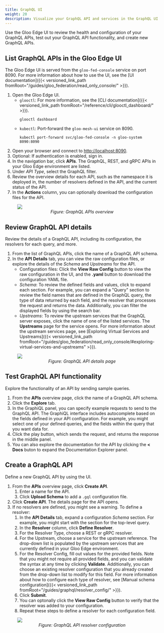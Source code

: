 ```yaml
---
title: GraphQL UI
weight: 20
description: Visualize your GraphQL API and services in the GraphQL UI.
---
```


Use the Gloo Edge UI to review the health and configuration of your GraphQL APIs, test out your GraphQL API functionality, and create new GraphQL APIs.

## List GraphQL APIs in the Gloo Edge UI

The Gloo Edge UI is served from the `gloo-fed-console` service on port 8090. For more information about how to use the UI, see the [UI documentation]({{< versioned_link_path fromRoot="/guides/gloo_federation/read_only_console/" >}}).

1. Open the Gloo Edge UI.
   * `glooctl`: For more information, see the [CLI documentation]({{< versioned_link_path fromRoot="/reference/cli/glooctl_dashboard/" >}}).
     ```shell
     glooctl dashboard
     ```
   * `kubectl`: Port-forward the `gloo-mesh-ui` service on 8090.
     ```shell
     kubectl port-forward svc/gloo-fed-console -n gloo-system 8090:8090
     ```
2. Open your browser and connect to [http://localhost:8090](http://localhost:8090).
3. Optional: If authentication is enabled, sign in.
4. In the navigation bar, click **APIs**. The GraphQL, REST, and gRPC APIs in your Gloo Edge environment are listed.
5. Under _API Type_, select the GraphQL filter.
6. Review the overview details for each API, such as the namespace it is deployed in, the number of resolvers defined in the API, and the current status of the API.
7. In the **Actions** column, you can optionally download the configuration files for the API<!--, or delete the API configuration from your environment-->.

<figure><img src="{{% versioned_link_path fromRoot="/img/screenshots/graphql_ov.png" %}}">
<figcaption style="text-align:center;font-style:italic">Figure: GraphQL APIs overview</figcaption></figure>

## Review GraphQL API details

Review the details of a GraphQL API, including its configuration, the resolvers for each query, and more.

1. From the list of GraphQL APIs, click the name of a GraphQL API schema.
2. In the **API Details** tab, you can view the raw configuration files, or explore the details of the _Schema_ and _Upstreams_ for the API.
   * Configuration files: Click the **View Raw Config** button to view the raw configuration in the UI, and the **<file-name>.yaml** button to download the configuration YAML file.
   * _Schema_: To review the defined fields and values, click to expand each section. For example, you can expand a "Query" section to review the field names that are defined in the GraphQL query, the type of data returned by each field, and the resolver that processes the request and returns the data. Additionally, you can filter the displayed fields by using the search bar.
   * _Upstreams_: To review the upstream services that the GraphQL server exposes, click the name of one of the listed services. The **Upstreams** page for the service opens. For more information about the upstream services page, see [Exploring Virtual Services and Upstreams]({{< versioned_link_path fromRoot="/guides/gloo_federation/read_only_console/#exploring-virtual-services-and-upstreams" >}}).

<figure><img src="{{% versioned_link_path fromRoot="/img/screenshots/graphql_details.png" %}}">
<figcaption style="text-align:center;font-style:italic">Figure: GraphQL API details page</figcaption></figure>

## Test GraphQL API functionality

Explore the functionality of an API by sending sample queries.

1. From the **APIs** overview page, click the name of a GraphQL API schema.
2. Click the **Explore** tab.
3. In the GraphiQL panel, you can specify example requests to send to the GraphQL API. The GraphiQL interface includes autocomplete based on the fields defined in your API configuration. For example, you might select one of your defined queries, and the fields within the query that you want data for.
4. Click the play button, which sends the request, and returns the response in the middle panel.
5. You can also explore the documentation for the API by clicking the **< Docs** buton to expand the Documentation Explorer panel.

## Create a GraphQL API

Define a new GraphQL API by using the UI.

1. From the **APIs** overview page, click **Create API**.
   1. Enter a name for the API.
   <!--2. Select an excecutable API, such as for REST or gRPC services, or a stitched API, [TODO]-->
   3. Click **Upload Schema** to add a `.gql` configuration file.
2. Click **Create API**. The details page for the API opens.
3. If no resolvers are defined, you might see a warning. To define a resolver:
   1. In the **API Details** tab, expand a configuration _Schema_ section. For example, you might start with the section for the top-level query.
   2. In the **Resolver** column, click **Define Resolver**.
   3. For the Resolver Type, choose a REST or gRPC resolver. 
   4. For the Upstream, choose a service for the upstream reference. The drop-down list is populated by the upstream services that are currently defined in your Gloo Edge environment.
   5. For the Resolver Config, fill out values for the provided fields. Note that you might not require all provided fields, and you can validate the syntax at any time by clicking **Validate**. Additionally, you can choose an existing resolver configuration that you already created from the drop-down list to modify for this field. For more information about how to configure each type of resolver, see [Manual schema configuration]({{< versioned_link_path fromRoot="/guides/graphql/resolver_config/" >}}).
   6. Click **Submit**.
   7. You can optonally click the **View Raw Config** button to verify that the resolver was added to your configuration.
   8. Repeat these steps to define a resolver for each configuration field.
<!--4. To apply changes to your API configuration, toggle **Schema Introspection**, and click **Update**.-->

<figure><img src="{{% versioned_link_path fromRoot="/img/screenshots/graphql_resolver.png" %}}">
<figcaption style="text-align:center;font-style:italic">Figure: GraphQL API resolver configuration</figcaption></figure>